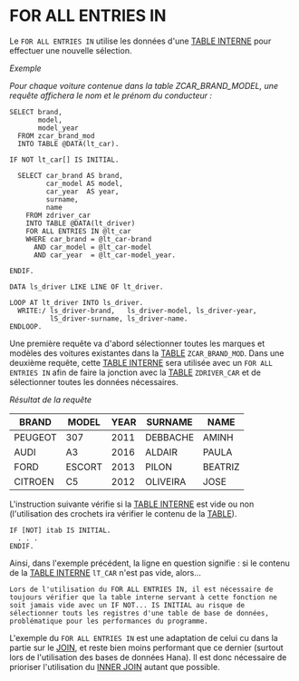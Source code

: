 # FOR ALL ENTRIES IN

Le `FOR ALL ENTRIES IN` utilise les données d'une [TABLE INTERNE](../../07_TABLE_INTERNE/01_TABLES_INTERNES.md) pour effectuer une nouvelle sélection.

_Exemple_

_Pour chaque voiture contenue dans la table ZCAR_BRAND_MODEL, une requête affichera le nom et le prénom du conducteur :_

```abap
SELECT brand,
       model,
       model_year
  FROM zcar_brand_mod
  INTO TABLE @DATA(lt_car).

IF NOT lt_car[] IS INITIAL.

  SELECT car_brand AS brand,
         car_model AS model,
         car_year  AS year,
         surname,
         name
    FROM zdriver_car
    INTO TABLE @DATA(lt_driver)
    FOR ALL ENTRIES IN @lt_car
    WHERE car_brand = @lt_car-brand
      AND car_model = @lt_car-model
      AND car_year  = @lt_car-model_year.

ENDIF.

DATA ls_driver LIKE LINE OF lt_driver.

LOOP AT lt_driver INTO ls_driver.
  WRITE:/ ls_driver-brand,   ls_driver-model, ls_driver-year,
          lS_driver-surname, ls_driver-name.
ENDLOOP.
```

Une première requête va d'abord sélectionner toutes les marques et modèles des voitures existantes dans la [TABLE](../../10_DB_TABLES/02_TABLES.md) `ZCAR_BRAND_MOD`. Dans une deuxième requête, cette [TABLE INTERNE](../../07_TABLE_INTERNE/01_TABLES_INTERNES.md) sera utilisée avec un `FOR ALL ENTRIES IN` afin de faire la jonction avec la [TABLE](../../10_DB_TABLES/02_TABLES.md) `ZDRIVER_CAR` et de sélectionner toutes les données nécessaires.

_Résultat de la requête_

| **BRAND** | **MODEL** | **YEAR** | **SURNAME** | **NAME** |
| --------- | --------- | -------- | ----------- | -------- |
| PEUGEOT   | 307       | 2011     | DEBBACHE    | AMINH    |
| AUDI      | A3        | 2016     | ALDAIR      | PAULA    |
| FORD      | ESCORT    | 2013     | PILON       | BEATRIZ  |
| CITROEN   | C5        | 2012     | OLIVEIRA    | JOSE     |

L'instruction suivante vérifie si la [TABLE INTERNE](../../07_TABLE_INTERNE/01_TABLES_INTERNES.md) est vide ou non (l'utilisation des crochets ira vérifier le contenu de la [TABLE](../../10_DB_TABLES/02_TABLES.md)).

```abap
IF [NOT] itab IS INITIAL.
  . . .
ENDIF.
```

Ainsi, dans l'exemple précédent, la ligne en question signifie : si le contenu de la [TABLE INTERNE](../../07_TABLE_INTERNE/01_TABLES_INTERNES.md) `lT_CAR` n'est pas vide, alors...

    Lors de l'utilisation du FOR ALL ENTRIES IN, il est nécessaire de toujours vérifier que la table interne servant à cette fonction ne soit jamais vide avec un IF NOT... IS INITIAL au risque de sélectionner touts les registres d'une table de base de données, problématique pour les performances du programme.

L'exemple du `FOR ALL ENTRIES IN` est une adaptation de celui cu dans la partie sur le [JOIN](./19_Join.md), et reste bien moins performant que ce dernier (surtout lors de l'utilisation des bases de données Hana). Il est donc nécessaire de prioriser l'utilisation du [INNER JOIN](./19_JOIN.md) autant que possible.
